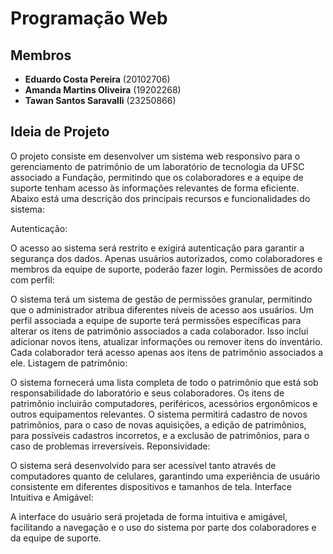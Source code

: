 # Programação Web

## Membros

- **Eduardo Costa Pereira** (20102706)
- **Amanda Martins Oliveira** (19202268)
- **Tawan Santos Saravalli** (23250866)

## Ideia de Projeto

O projeto consiste em desenvolver um sistema web responsivo para o gerenciamento de patrimônio de um laboratório de tecnologia da UFSC associado a Fundação, permitindo que os colaboradores e a equipe de suporte tenham acesso às informações relevantes de forma eficiente. Abaixo está uma descrição dos principais recursos e funcionalidades do sistema:

Autenticação:

O acesso ao sistema será restrito e exigirá autenticação para garantir a segurança dos dados.
Apenas usuários autorizados, como colaboradores e membros da equipe de suporte, poderão fazer login.
Permissões de acordo com perfil:

O sistema terá um sistema de gestão de permissões granular, permitindo que o administrador atribua diferentes níveis de acesso aos usuários.
Um perfil associada a equipe de suporte terá permissões específicas para alterar os itens de patrimônio associados a cada colaborador.
Isso inclui adicionar novos itens, atualizar informações ou remover itens do inventário.
Cada colaborador terá acesso apenas aos itens de patrimônio associados a ele.
Listagem de patrimônio:

O sistema fornecerá uma lista completa de todo o patrimônio que está sob responsabilidade do laboratório e seus colaboradores.
Os itens de patrimônio incluirão computadores, periféricos, acessórios ergonômicos e outros equipamentos relevantes.
O sistema permitirá cadastro de novos patrimônios, para o caso de novas aquisições, a edição de patrimônios, para possíveis cadastros incorretos, e a exclusão de patrimônios, para o caso de problemas irreversíveis.
Reponsividade:

O sistema será desenvolvido para ser acessível tanto através de computadores quanto de celulares, garantindo uma experiência de usuário consistente em diferentes dispositivos e tamanhos de tela.
Interface Intuitiva e Amigável:

A interface do usuário será projetada de forma intuitiva e amigável, facilitando a navegação e o uso do sistema por parte dos colaboradores e da equipe de suporte.
